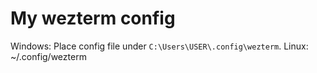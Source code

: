 # My wezterm config

Windows: Place config file under `C:\Users\USER\.config\wezterm`.
Linux: ~/.config/wezterm
